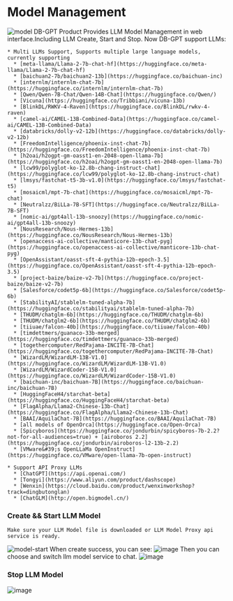 Model Management
==================================
![model](https://github.com/eosphoros-ai/DB-GPT/assets/13723926/4b160ee7-2e2a-4502-bd54-d7daa14b23e5)
DB-GPT Product Provides LLM Model Management in web interface.Including LLM Create, Start and Stop.
Now DB-GPT support LLMs:
```{admonition} Support LLMs
* Multi LLMs Support, Supports multiple large language models, currently supporting
  * [meta-llama/Llama-2-7b-chat-hf](https://huggingface.co/meta-llama/Llama-2-7b-chat-hf)
  * [baichuan2-7b/baichuan2-13b](https://huggingface.co/baichuan-inc)
  * [internlm/internlm-chat-7b](https://huggingface.co/internlm/internlm-chat-7b)
  * [Qwen/Qwen-7B-Chat/Qwen-14B-Chat](https://huggingface.co/Qwen/)
  * [Vicuna](https://huggingface.co/Tribbiani/vicuna-13b)
  * [BlinkDL/RWKV-4-Raven](https://huggingface.co/BlinkDL/rwkv-4-raven)
  * [camel-ai/CAMEL-13B-Combined-Data](https://huggingface.co/camel-ai/CAMEL-13B-Combined-Data)
  * [databricks/dolly-v2-12b](https://huggingface.co/databricks/dolly-v2-12b)
  * [FreedomIntelligence/phoenix-inst-chat-7b](https://huggingface.co/FreedomIntelligence/phoenix-inst-chat-7b)
  * [h2oai/h2ogpt-gm-oasst1-en-2048-open-llama-7b](https://huggingface.co/h2oai/h2ogpt-gm-oasst1-en-2048-open-llama-7b)
  * [lcw99/polyglot-ko-12.8b-chang-instruct-chat](https://huggingface.co/lcw99/polyglot-ko-12.8b-chang-instruct-chat)
  * [lmsys/fastchat-t5-3b-v1.0](https://huggingface.co/lmsys/fastchat-t5)
  * [mosaicml/mpt-7b-chat](https://huggingface.co/mosaicml/mpt-7b-chat)
  * [Neutralzz/BiLLa-7B-SFT](https://huggingface.co/Neutralzz/BiLLa-7B-SFT)
  * [nomic-ai/gpt4all-13b-snoozy](https://huggingface.co/nomic-ai/gpt4all-13b-snoozy)
  * [NousResearch/Nous-Hermes-13b](https://huggingface.co/NousResearch/Nous-Hermes-13b)
  * [openaccess-ai-collective/manticore-13b-chat-pyg](https://huggingface.co/openaccess-ai-collective/manticore-13b-chat-pyg)
  * [OpenAssistant/oasst-sft-4-pythia-12b-epoch-3.5](https://huggingface.co/OpenAssistant/oasst-sft-4-pythia-12b-epoch-3.5)
  * [project-baize/baize-v2-7b](https://huggingface.co/project-baize/baize-v2-7b)
  * [Salesforce/codet5p-6b](https://huggingface.co/Salesforce/codet5p-6b)
  * [StabilityAI/stablelm-tuned-alpha-7b](https://huggingface.co/stabilityai/stablelm-tuned-alpha-7b)
  * [THUDM/chatglm-6b](https://huggingface.co/THUDM/chatglm-6b)
  * [THUDM/chatglm2-6b](https://huggingface.co/THUDM/chatglm2-6b)
  * [tiiuae/falcon-40b](https://huggingface.co/tiiuae/falcon-40b)
  * [timdettmers/guanaco-33b-merged](https://huggingface.co/timdettmers/guanaco-33b-merged)
  * [togethercomputer/RedPajama-INCITE-7B-Chat](https://huggingface.co/togethercomputer/RedPajama-INCITE-7B-Chat)
  * [WizardLM/WizardLM-13B-V1.0](https://huggingface.co/WizardLM/WizardLM-13B-V1.0)
  * [WizardLM/WizardCoder-15B-V1.0](https://huggingface.co/WizardLM/WizardCoder-15B-V1.0)
  * [baichuan-inc/baichuan-7B](https://huggingface.co/baichuan-inc/baichuan-7B)
  * [HuggingFaceH4/starchat-beta](https://huggingface.co/HuggingFaceH4/starchat-beta)
  * [FlagAlpha/Llama2-Chinese-13b-Chat](https://huggingface.co/FlagAlpha/Llama2-Chinese-13b-Chat)
  * [BAAI/AquilaChat-7B](https://huggingface.co/BAAI/AquilaChat-7B)
  * [all models of OpenOrca](https://huggingface.co/Open-Orca)
  * [Spicyboros](https://huggingface.co/jondurbin/spicyboros-7b-2.2?not-for-all-audiences=true) + [airoboros 2.2](https://huggingface.co/jondurbin/airoboros-l2-13b-2.2)
  * [VMware&#39;s OpenLLaMa OpenInstruct](https://huggingface.co/VMware/open-llama-7b-open-instruct)

* Support API Proxy LLMs
  * [ChatGPT](https://api.openai.com/)
  * [Tongyi](https://www.aliyun.com/product/dashscope)
  * [Wenxin](https://cloud.baidu.com/product/wenxinworkshop?track=dingbutonglan)
  * [ChatGLM](http://open.bigmodel.cn/)
```
### Create && Start LLM Model
```{note}
Make sure your LLM Model file is downloaded or LLM Model Proxy api service is ready. 
```
![model-start](https://github.com/eosphoros-ai/DB-GPT/assets/13723926/dacabcb9-92c6-43eb-95ed-8cabaa2d18e6)
 When create success, you can see:
![image](https://github.com/eosphoros-ai/DB-GPT/assets/13723926/1b69bff6-8b37-493d-b6be-38f7b6e8ae2d)
Then you can choose and switch llm model service to chat.
![image](https://github.com/eosphoros-ai/DB-GPT/assets/13723926/2d20eb6b-8976-4731-b433-373ac3383602)
### Stop LLM Model
![image](https://github.com/eosphoros-ai/DB-GPT/assets/13723926/a21278d9-7bef-487b-bef1-460ce516b2f5)

